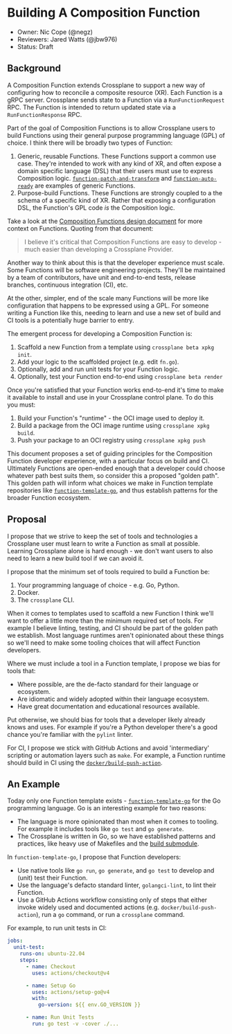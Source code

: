 # Building A Composition Function

* Owner: Nic Cope (@negz)
* Reviewers: Jared Watts (@jbw976)
* Status: Draft

## Background

A Composition Function extends Crossplane to support a new way of configuring
how to reconcile a composite resource (XR). Each Function is a gRPC server.
Crossplane sends state to a Function via a `RunFunctionRequest` RPC. The
Function is intended to return updated state via a `RunFunctionResponse` RPC.

Part of the goal of Composition Functions is to allow Crossplane users to build
Functions using their general purpose programming language (GPL) of choice. I
think there will be broadly two types of Function:

1. Generic, reusable Functions. These Functions support a common use case.
   They're intended to work with any kind of XR, and often expose a domain
   specific language (DSL) that their users must use to express Composition
   logic.
   [`function-patch-and-transform`][function-patch-and-transform] and
   [`function-auto-ready`][function-auto-ready] are examples of generic
   Functions.
2. Purpose-build Functions. These Functions are strongly coupled to a the schema
   of a specific kind of XR. Rather that exposing a configuration DSL, the
   Function's GPL code _is_ the Composition logic.

Take a look at the [Composition Functions design document][design-doc] for more
context on Functions. Quoting from that document:

> I believe it's critical that Composition Functions are easy to develop - much
> easier than developing a Crossplane Provider.

Another way to think about this is that the developer experience must scale.
Some Functions will be software engineering projects. They'll be maintained by a
team of contributors, have unit and end-to-end tests, release branches,
continuous integration (CI), etc.

At the other, simpler, end of the scale many Functions will be more like
configuration that happens to be expressed using a GPL. For someone writing a
Function like this, needing to learn and use a new set of build and CI tools
is a potentially huge barrier to entry.

The emergent process for developing a Composition Function is:

1. Scaffold a new Function from a template using `crossplane beta xpkg init`.
2. Add your logic to the scaffolded project (e.g. edit `fn.go`).
3. Optionally, add and run unit tests for your Function logic.
4. Optionally, test your Function end-to-end using `crossplane beta render`

Once you're satisfied that your Function works end-to-end it's time to make it
available to install and use in your Crossplane control plane. To do this you
must:

1. Build your Function's "runtime" - the OCI image used to deploy it.
2. Build a package from the OCI image runtime using `crossplane xpkg build`.
3. Push your package to an OCI registry using `crossplane xpkg push`

This document proposes a set of guiding principles for the Composition Function
developer experience, with a particular focus on build and CI. Ultimately
Functions are open-ended enough that a developer could choose whatever path best
suits them, so consider this a proposed "golden path". This golden path will
inform what choices we make in Function template repositories like
[`function-template-go`][function-template-go], and thus establish patterns for
the broader Function ecosystem.

## Proposal

I propose that we strive to keep the set of tools and technologies a Crossplane
user must learn to write a Function as small at possible. Learning Crossplane
alone is hard enough - we don't want users to also need to learn a new build
tool if we can avoid it.

I propose that the minimum set of tools required to build a Function be:

1. Your programming language of choice - e.g. Go, Python.
2. Docker.
3. The `crossplane` CLI.

When it comes to templates used to scaffold a new Function I think we'll want to
offer a little more than the minimum required set of tools. For example I
believe linting, testing, and CI should be part of the golden path we establish.
Most language runtimes aren't opinionated about these things so we'll need to
make some tooling choices that will affect Function developers.

Where we must include a tool in a Function template, I propose we bias for tools
that:

* Where possible, are the de-facto standard for their language or ecosystem.
* Are idiomatic and widely adopted within their language ecosystem.
* Have great documentation and educational resources available.

Put otherwise, we should bias for tools that a developer likely already knows
and uses. For example if you're a Python developer there's a good chance you're
familiar with the `pylint` linter.

For CI, I propose we stick with GitHub Actions and avoid 'intermediary'
scripting or automation layers such as `make`. For example, a Function runtime
should build in CI using the [`docker/build-push-action`][docker-build-push-action]. 

## An Example

Today only one Function template exists -
[`function-template-go`][function-template-go] for the Go programming language.
Go is an interesting example for two reasons:

* The language is more opinionated than most when it comes to tooling. For
  example it includes tools like `go test` and `go generate`.
* The Crossplane is written in Go, so we have established patterns and
  practices, like heavy use of Makefiles and the [build submodule].

In `function-template-go`, I propose that Function developers:

* Use native tools like `go run`, `go generate`, and `go test` to develop and
  (unit) test their Function. 
* Use the language's defacto standard linter, `golangci-lint`, to lint their
  Function.
* Use a GitHub Actions workflow consisting only of steps that either invoke
  widely used and documented actions (e.g. `docker/build-push-action`), run a
  `go` command, or run a `crossplane` command.

For example, to run unit tests in CI:

```yaml
jobs:
  unit-test:
    runs-on: ubuntu-22.04
    steps:
      - name: Checkout
        uses: actions/checkout@v4

      - name: Setup Go
        uses: actions/setup-go@v4
        with:
          go-version: ${{ env.GO_VERSION }}

      - name: Run Unit Tests
        run: go test -v -cover ./...
```

[design-doc]: ./design-doc-composition-functions.md
[function-patch-and-transform]: https://github.com/crossplane-contrib/function-patch-and-transform
[function-auto-ready]: https://github.com/crossplane-contrib/function-auto-ready
[function-template-go]: https://github.com/crossplane/function-template-go
[docker-build-push-action]: https://github.com/docker/build-push-action
[build submodule]: https://github.com/upbound/build
